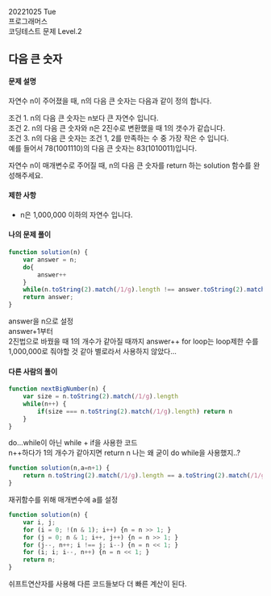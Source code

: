 20221025 Tue  
프로그래머스  
코딩테스트 문제 Level.2  

다음 큰 숫자
---
#### 문제 설명  
자연수 n이 주어졌을 때, n의 다음 큰 숫자는 다음과 같이 정의 합니다.  

조건 1. n의 다음 큰 숫자는 n보다 큰 자연수 입니다.   
조건 2. n의 다음 큰 숫자와 n은 2진수로 변환했을 때 1의 갯수가 같습니다.  
조건 3. n의 다음 큰 숫자는 조건 1, 2를 만족하는 수 중 가장 작은 수 입니다.  
예를 들어서 78(1001110)의 다음 큰 숫자는 83(1010011)입니다.  

자연수 n이 매개변수로 주어질 때, n의 다음 큰 숫자를 return 하는 solution 함수를 완성해주세요.  

#### 제한 사항  
- n은 1,000,000 이하의 자연수 입니다.

#### 나의 문제 풀이
```jsx
function solution(n) {
    var answer = n;
    do{
        answer++
    }
    while(n.toString(2).match(/1/g).length !== answer.toString(2).match(/1/g).length)
    return answer;
}
```
answer을 n으로 설정  
answer+1부터  
2진법으로 바꿨을 때 1의 개수가 같아질 때까지 answer++
for loop는 loop제한 수를 1,000,000로 줘야할 것 같아 별로라서 사용하지 않았다...

#### 다른 사람의 풀이
```jsx
function nextBigNumber(n) {
    var size = n.toString(2).match(/1/g).length
    while(n++) {
        if(size === n.toString(2).match(/1/g).length) return n
    }
}
```
do...while이 아닌 while + if을 사용한 코드  
n++하다가 1의 개수가 같아지면 return n
나는 왜 굳이 do while을 사용했지..?

```jsx
function solution(n,a=n+1) {
    return n.toString(2).match(/1/g).length == a.toString(2).match(/1/g).length ? a : solution(n,a+1);
}
```
재귀함수를 위해 매개변수에 a를 설정

```jsx
function solution(n) {
    var i, j;
    for (i = 0; !(n & 1); i++) {n = n >> 1; }
    for (j = 0; n & 1; i++, j++) {n = n >> 1; }
    for (j--, n++; i !== j; i--) {n = n << 1; }
    for (i; i; i--, n++) {n = n << 1; }
    return n;
}
```
쉬프트연산자를 사용해 다른 코드들보다 더 빠른 계산이 된다.
